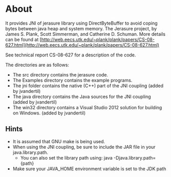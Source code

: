 # About #
It provides JNI of jerasure library using DirectByteBuffer to avoid coping bytes between java heap and system memory.
The Jerasure project, by James S. Plank, Scott Simmerman, and
Catherine D. Schuman.  More details can be found at
[http://web.eecs.utk.edu/~plank/plank/papers/CS-08-627.html](http://web.eecs.utk.edu/~plank/plank/papers/CS-08-627.html)

See technical report CS-08-627 for a description of the code.  

The directories are as follows:

* The src directory contains the jerasure code.
* The Examples directory contains the example programs. 
* The jni folder contains the native (C++) part of the JNI coupling (added by jvandertil)
* The java directory contains the Java sources for the JNI coupling (added by jvandertil)
* The win32 directory contains a Visual Studio 2012 solution for building on Windows. (added by jvandertil)

## Hints ##
* It is assumed that GNU make is being used.
* When using the JNI coupling, be sure to include the JAR file in your java.library.path. 
  * You can also set the library path using: java -Djava.library.path={path}
* Make sure your JAVA_HOME environment variable is set to the JDK path


